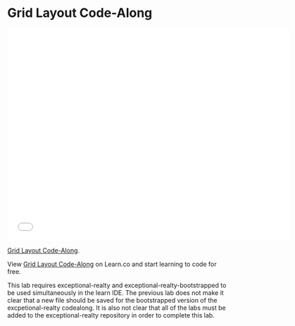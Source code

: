 # Grid Layout Code-Along

<iframe width="640" height="480" src="//www.youtube.com/embed/bxM1wr7y8tc?rel=0&modestbranding=1" frameborder="0" allowfullscreen></iframe>

<p><a href="https://www.youtube.com/watch?v=bxM1wr7y8tc">Grid Layout Code-Along</a>.</p>

<p data-visibility='hidden'>View <a href='https://learn.co/lessons/layouts-grids-code-along' title='Grid Layout Code-Along'>Grid Layout Code-Along</a> on Learn.co and start learning to code for free.</p>

This lab requires exceptional-realty and exceptional-realty-bootstrapped to be used simultaneously in the learn IDE.  The previous lab does not make it clear that a new file should be saved for the bootstrapped version of the excpetional-realty codealong.  It is also not clear that all of the labs must be added to the exceptional-realty repository in order to complete this lab.
